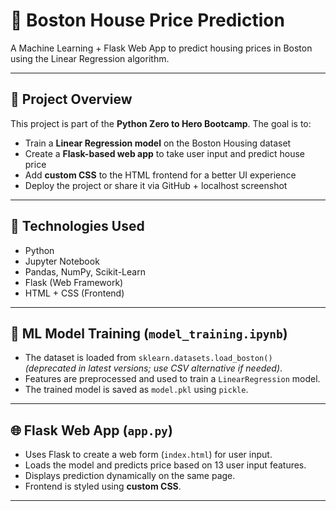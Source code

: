 # 🏡 Boston House Price Prediction

A Machine Learning + Flask Web App to predict housing prices in Boston using the Linear Regression algorithm.

---

## 🚀 Project Overview

This project is part of the **Python Zero to Hero Bootcamp**. The goal is to:
- Train a **Linear Regression model** on the Boston Housing dataset
- Create a **Flask-based web app** to take user input and predict house price
- Add **custom CSS** to the HTML frontend for a better UI experience
- Deploy the project or share it via GitHub + localhost screenshot

---

## 🧠 Technologies Used

- Python
- Jupyter Notebook
- Pandas, NumPy, Scikit-Learn
- Flask (Web Framework)
- HTML + CSS (Frontend)

---

## 🧪 ML Model Training (`model_training.ipynb`)
- The dataset is loaded from `sklearn.datasets.load_boston()` *(deprecated in latest versions; use CSV alternative if needed)*.
- Features are preprocessed and used to train a `LinearRegression` model.
- The trained model is saved as `model.pkl` using `pickle`.

---

## 🌐 Flask Web App (`app.py`)
- Uses Flask to create a web form (`index.html`) for user input.
- Loads the model and predicts price based on 13 user input features.
- Displays prediction dynamically on the same page.
- Frontend is styled using **custom CSS**.

---
